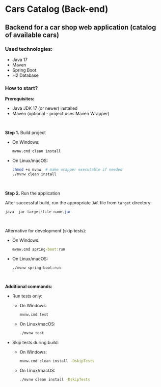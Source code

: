 # Cars Catalog (Back-end)

## Backend for a car shop web application (catalog of available cars)

### Used technologies:
* Java 17
* Maven
* Spring Boot
* H2 Database

### How to start?

**Prerequisites:**
* Java JDK 17 (or newer) installed
* Maven (optional - project uses Maven Wrapper)

<br>

**Step 1.** Build project
* On Windows: 
    ``` cmd
    mvnw.cmd clean install
    ```

* On Linux/macOS: 
    ``` bash
    chmod +x mvnw  # make wrapper executable if needed
    ./mvnw clean install
    ```

<br>

**Step 2.** Run the application

After successful build, run the appropriate `JAR` file from `target` directory:
``` java
java -jar target/file-name.jar
```

<br>

Alternative for development (skip tests):
* On Windows: 
    ``` cmd
    mvnw.cmd spring-boot:run
    ```

* On Linux/macOS: 
    ``` bash
    ./mvnw spring-boot:run
    ```

<br>

**Additional commands:**
* Run tests only:
  * On Windows: 
    ``` cmd
    mvnw.cmd test
    ```

  * On Linux/macOS: 
    ``` bash
    ./mvnw test
    ```
* Skip tests during build:
  * On Windows: 
    ``` cmd
    mvnw.cmd clean install -DskipTests
    ```

  * On Linux/macOS: 
    ``` bash
    ./mvnw clean install -DskipTests
    ```
